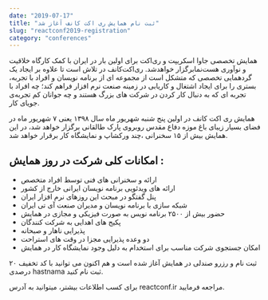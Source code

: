 ```yaml
---
date: "2019-07-17"
title: "ثبت نام همایش ری اکت کانف آغاز شد"
slug: "reactconf2019-registration"
category: "conferences"
---
```

همایش تخصصی جاوا اسکریپت و ری‌اکت برای اولین بار در ایران با کمک کارگاه خلاقیت و نوآوری هست‌نمابرگزار خواهدشد. ری‌اکت‌کانف در تلاش است تا علاوه بر ایجاد یک گردهمایی تخصصی که متشکل است از مجموعه ای از برنامه نویسان و افراد با تجربه، بستری را برای ایجاد اشتغال و کاریابی در زمینه صنعت نرم افزار فراهم کند؛ چه افراد با تجربه ای که به دنبال کار کردن در شرکت های بزرگ هستند و چه جوانان کم تجربه‌ی جویای کار.

همایش ری اکت کانف در اولین پنج شنبه شهریور ماه سال ۱۳۹۸ یعنی ۷ شهریور ماه در فضای بسیار زیبای باغ موزه دفاع مقدس روبروی پارک طالقانی برگزار خواهد شد، در این همایش بیش از ۱۵ سخنرانی ،چند ورکشاپ و نمایشگاه کار برقرار خواهد شد.
<!--more-->

## امکانات کلی شرکت در روز همایش :
   * ارائه و سخنرانی های فنی توسط افراد متخصص
   * ارائه های ویدئویی برنامه نویسان ایرانی خارج از کشور
   * پنل گفتگو در مبحث این روزهای نرم افزار ایران
   * شبکه سازی با برنامه نویسان و مدیران صنعت آی تی ایران
   * حضور بیش از ۲۵۰۰ برنامه نویس به صورت فیزیکی و مجازی در همایش
   * پکیج های اهدایی به شرکت کنندگان
   * پذیرایی ناهار و صبحانه
   * دو وعده پذیرایی مجزا در وقت های استراحت
   * امکان جستجوی شرکت مناسب برای استخدام به دلیل وجود نمایشگاه کار در همایش

ثبت نام و رزرو صندلی در همایش آغاز شده است و هم اکنون می توانید با کد تخفیف ۲۰ درصدی hastnama  ثبت نام کنید.

برای کسب اطلاعات بیشتر، میتوانید به آدرس reactconf.ir مراجعه فرمایید.







